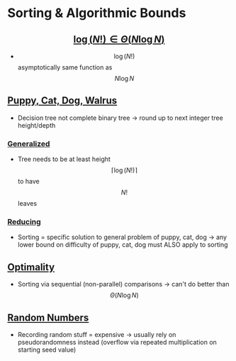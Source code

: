 # Sorting & Algorithmic Bounds

## [$$\log{(N!)} \in \Theta(N \log{N})$$](https://docs.google.com/presentation/d/16rqFtnhrD0fpEPKRZ74CawjFoJ-TrIIs0jvP4loonG4/edit#slide=id.g1d7ce38570_0_64)
* $$\log{(N!)}$$ asymptotically same function as $$N \log{N}$$

## [Puppy, Cat, Dog, Walrus](https://docs.google.com/presentation/d/16rqFtnhrD0fpEPKRZ74CawjFoJ-TrIIs0jvP4loonG4/edit#slide=id.g769a55e71_0_131)
* Decision tree not complete binary tree → round up to next integer tree height/depth

### [Generalized](https://docs.google.com/presentation/d/16rqFtnhrD0fpEPKRZ74CawjFoJ-TrIIs0jvP4loonG4/edit#slide=id.g12b7767647_0_382)
* Tree needs to be at least height $$\lceil \log{(N!)} \rceil$$ to have $$N!$$ leaves

### [Reducing](https://docs.google.com/presentation/d/16rqFtnhrD0fpEPKRZ74CawjFoJ-TrIIs0jvP4loonG4/edit#slide=id.g2fc129f8d_0_338)
* Sorting = specific solution to general problem of puppy, cat, dog → any lower bound on difficulty of puppy, cat, dog must ALSO apply to sorting

## [Optimality](https://docs.google.com/presentation/d/16rqFtnhrD0fpEPKRZ74CawjFoJ-TrIIs0jvP4loonG4/edit#slide=id.g2fc129f8d_0_78)
* Sorting via sequential (non-parallel) comparisons → can't do better than $$\Theta(N \log{N})$$

## [Random Numbers](https://docs.google.com/presentation/d/16rqFtnhrD0fpEPKRZ74CawjFoJ-TrIIs0jvP4loonG4/edit#slide=id.g1d7ce1e520_46_11)
* Recording random stuff = expensive → usually rely on pseudorandomness instead (overflow via repeated multiplication on starting seed value)
